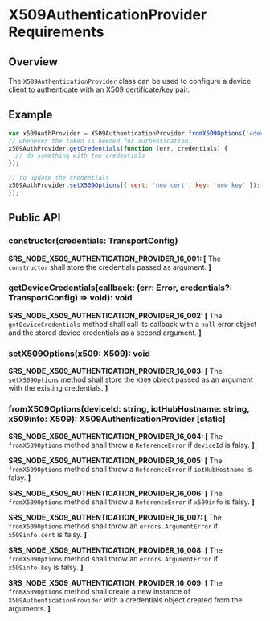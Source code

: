 # X509AuthenticationProvider Requirements

## Overview

The `X509AuthenticationProvider` class can be used to configure a device client to authenticate with an X509 certificate/key pair.

## Example

```js
var x509AuthProvider = X509AuthenticationProvider.fromX509Options('<device id>', '<host name>', { cert: 'cert', key: 'key' });
// whenever the token is needed for authentication:
x509AuthProvider.getCredentials(function (err, credentials) {
  // do something with the credentials
});

// to update the credentials
x509AuthProvider.setX509Options({ cert: 'new cert', key: 'new key' });
});
```

## Public API

### constructor(credentials: TransportConfig)

**SRS_NODE_X509_AUTHENTICATION_PROVIDER_16_001: [** The `constructor` shall store the credentials passed as argument. **]**

### getDeviceCredentials(callback: (err: Error, credentials?: TransportConfig) => void): void

**SRS_NODE_X509_AUTHENTICATION_PROVIDER_16_002: [** The `getDeviceCredentials` method shall call its callback with a `null` error object and the stored device credentials as a second argument. **]**

### setX509Options(x509: X509): void

**SRS_NODE_X509_AUTHENTICATION_PROVIDER_16_003: [** The `setX509Options` method shall store the `X509` object passed as an argument with the existing credentials. **]**

### fromX509Options(deviceId: string, iotHubHostname: string, x509info: X509): X509AuthenticationProvider [static]

**SRS_NODE_X509_AUTHENTICATION_PROVIDER_16_004: [** The `fromX509Options` method shall throw a `ReferenceError` if `deviceId` is falsy. **]**

**SRS_NODE_X509_AUTHENTICATION_PROVIDER_16_005: [** The `fromX509Options` method shall throw a `ReferenceError` if `iotHubHostname` is falsy. **]**

**SRS_NODE_X509_AUTHENTICATION_PROVIDER_16_006: [** The `fromX509Options` method shall throw a `ReferenceError` if `x509info` is falsy. **]**

**SRS_NODE_X509_AUTHENTICATION_PROVIDER_16_007: [** The `fromX509Options` method shall throw an `errors.ArgumentError` if `x509info.cert` is falsy. **]**

**SRS_NODE_X509_AUTHENTICATION_PROVIDER_16_008: [** The `fromX509Options` method shall throw an `errors.ArgumentError` if `x509info.key` is falsy. **]**

**SRS_NODE_X509_AUTHENTICATION_PROVIDER_16_009: [** The `fromX509Options` method shall create a new instance of `X509AuthenticationProvider` with a credentials object created from the arguments. **]**